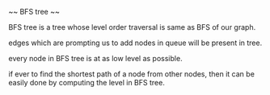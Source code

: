 ~~ BFS tree ~~

BFS tree is a tree whose level order traversal is same as BFS of our graph.

edges which are prompting us to add nodes in queue will be present in tree.

every node in BFS tree is at as low level as possible.

if ever to find the shortest path of a node from other nodes, then it can be easily done by
computing the level in BFS tree.
